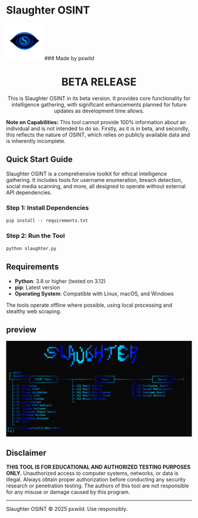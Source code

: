 # Slaughter OSINT

<img src="logo.png" alt="Logo" width="100" height="100">  
### Made by pxwild

<div align="center">

# BETA RELEASE

This is Slaughter OSINT in its beta version. It provides core functionality for intelligence gathering, with significant enhancements planned for future updates as development time allows.

</div>

**Note on Capabilities:** This tool cannot provide 100% information about an individual and is not intended to do so. Firstly, as it is in beta, and secondly, this reflects the nature of OSINT, which relies on publicly available data and is inherently incomplete.

## Quick Start Guide

Slaughter OSINT is a comprehensive toolkit for ethical intelligence gathering. It includes tools for username enumeration, breach detection, social media scanning, and more, all designed to operate without external API dependencies.

### Step 1: Install Dependencies
```bash
pip install -r requirements.txt
```

### Step 2: Run the Tool
```bash
python slaughter.py
```

## Requirements

- **Python**: 3.8 or higher (tested on 3.12)
- **pip**: Latest version
- **Operating System**: Compatible with Linux, macOS, and Windows

The tools operate offline where possible, using local processing and stealthy web scraping.

## preview

![Slaughter OSINT Screenshot](slaughter.png)



## Disclaimer

**THIS TOOL IS FOR EDUCATIONAL AND AUTHORIZED TESTING PURPOSES ONLY.** Unauthorized access to computer systems, networks, or data is illegal. Always obtain proper authorization before conducting any security research or penetration testing. The authors of this tool are not responsible for any misuse or damage caused by this program.

---

Slaughter OSINT © 2025 pxwild. Use responsibly.  
```
